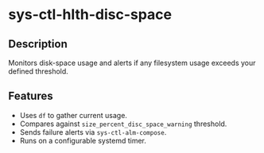 # sys-ctl-hlth-disc-space

## Description
Monitors disk-space usage and alerts if any filesystem usage exceeds your defined threshold.

## Features
- Uses `df` to gather current usage.
- Compares against `size_percent_disc_space_warning` threshold.
- Sends failure alerts via `sys-ctl-alm-compose`.
- Runs on a configurable systemd timer.
